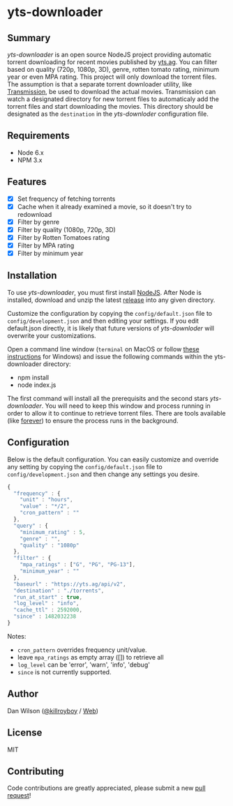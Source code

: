 # yts-downloader

Summary
---------------
*yts-downloader* is an open source NodeJS project providing automatic torrent downloading for recent movies published by [yts.ag](http://yts.ag). You can filter based on quality (720p, 1080p, 3D), genre, rotten tomato rating, minimum year or even MPA rating. This project will only download the torrent files. The assumption is that a separate torrent downloader utility, like [Transmission](https://transmissionbt.com), be used to download the actual movies. Transmission can watch a designated directory for new torrent files to automaticaly add the torrent files and start downloading the movies. This directory should be designated as the `destination` in the *yts-downloder* configuration file.

Requirements
---------------
- Node 6.x
- NPM 3.x

Features
---------------
- [x] Set frequency of fetching torrents
- [x] Cache when it already examined a movie, so it doesn't try to redownload
- [x] Filter by genre
- [x] Filter by quality (1080p, 720p, 3D)
- [x] Filter by Rotten Tomatoes rating
- [x] Filter by MPA rating
- [x] Filter by minimum year

Installation
---------------
To use *yts-downloader*, you must first install [NodeJS](https://nodejs.org/en/download/). After Node is installed, download and unzip the latest [release](https://github.com/killroyboy/yts-downloader/releases) into any given directory. 

Customize the configuration by copying the `config/default.json` file to `config/development.json` and then editing your settings. If you edit default.json directly, it is likely that future versions of *yts-downloder* will overwrite your customizations.

Open a command line window (`terminal` on MacOS or follow [these instructions](https://www.lifewire.com/command-prompt-2625840) for Windows) and issue the following commands within the yts-downloader directory:
- npm install
- node index.js

The first command will install all the prerequisits and the second stars *yts-downloader*. You will need to keep this window and process running in order to allow it to continue to retrieve torrent files. There are tools available (like [forever](https://www.npmjs.com/package/forever)) to ensure the process runs in the background.


Configuration
---------------
Below is the default configuration. You can easily customize and override any setting by copying the `config/default.json` file to `config/development.json` and then change any settings you desire.

```js
{
  "frequency" : {
	"unit" : "hours",
	"value" : "*/2",
	"cron_pattern" : ""
  },
  "query" : {
	"minimum_rating" : 5,
	"genre" : "",
	"quality" : "1080p"
  },
  "filter" : {
	"mpa_ratings" : ["G", "PG", "PG-13"],
	"minimum_year" : ""
  },
  "baseurl" : "https://yts.ag/api/v2",
  "destination" : "./torrents",
  "run_at_start" : true,
  "log_level" : "info",
  "cache_ttl" : 2592000,
  "since" : 1482032238
}
```
Notes: 
- `cron_pattern` overrides frequency unit/value. 
- leave `mpa_ratings` as empty array ([]) to retrieve all
- `log_level` can be 'error', 'warn', 'info', 'debug'
- `since` is not currently supported.

Author
---------------
Dan Wilson ([@killroyboy](https://twitter.com/killroyboy) / [Web](http://codeality.com))

License
---------------
MIT

Contributing
---------------
Code contributions are greatly appreciated, please submit a new [pull request](https://github.com/killroyboy/yts-downloader/pull/new/master)!
